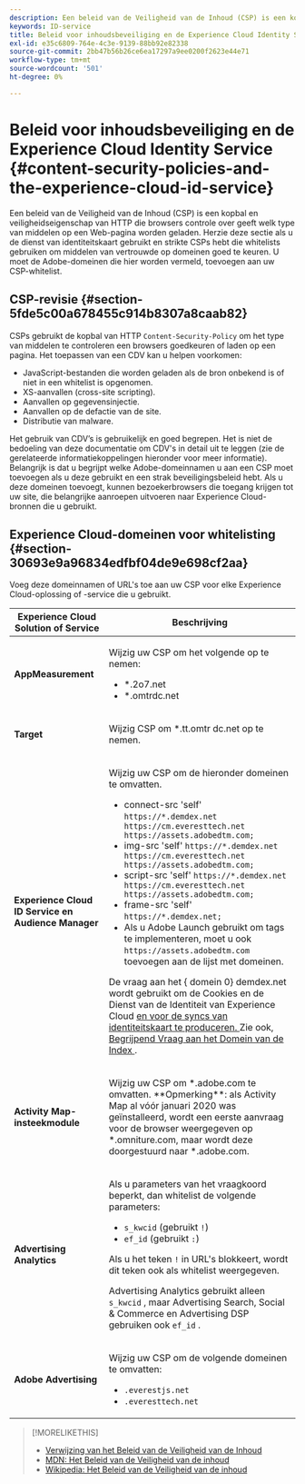 ```yaml
---
description: Een beleid van de Veiligheid van de Inhoud (CSP) is een kopbal en veiligheidseigenschap van HTTP die browsers controle over geeft welk type van middelen op een Web-pagina worden geladen. Herzie deze sectie als u de dienst van identiteitskaart gebruikt en strikte CSPs hebt die whitelists gebruiken om middelen van vertrouwde op domeinen goed te keuren. U moet de Adobe-domeinen die hier worden vermeld, toevoegen aan uw CSP-whitelist.
keywords: ID-service
title: Beleid voor inhoudsbeveiliging en de Experience Cloud Identity Service
exl-id: e35c6809-764e-4c3e-9139-88bb92e82338
source-git-commit: 2bb47b56b26ce6ea17297a9ee0200f2623e44e71
workflow-type: tm+mt
source-wordcount: '501'
ht-degree: 0%

---
```


# Beleid voor inhoudsbeveiliging en de Experience Cloud Identity Service {#content-security-policies-and-the-experience-cloud-id-service}

Een beleid van de Veiligheid van de Inhoud (CSP) is een kopbal en veiligheidseigenschap van HTTP die browsers controle over geeft welk type van middelen op een Web-pagina worden geladen. Herzie deze sectie als u de dienst van identiteitskaart gebruikt en strikte CSPs hebt die whitelists gebruiken om middelen van vertrouwde op domeinen goed te keuren. U moet de Adobe-domeinen die hier worden vermeld, toevoegen aan uw CSP-whitelist.

## CSP-revisie {#section-5fde5c00a678455c914b8307a8caab82}

CSPs gebruikt de kopbal van HTTP `Content-Security-Policy` om het type van middelen te controleren een browsers goedkeuren of laden op een pagina. Het toepassen van een CDV kan u helpen voorkomen:

* JavaScript-bestanden die worden geladen als de bron onbekend is of niet in een whitelist is opgenomen.
* XS-aanvallen (cross-site scripting).
* Aanvallen op gegevensinjectie.
* Aanvallen op de defactie van de site.
* Distributie van malware.

Het gebruik van CDV’s is gebruikelijk en goed begrepen. Het is niet de bedoeling van deze documentatie om CDV&#39;s in detail uit te leggen (zie de gerelateerde informatiekoppelingen hieronder voor meer informatie). Belangrijk is dat u begrijpt welke Adobe-domeinnamen u aan een CSP moet toevoegen als u deze gebruikt en een strak beveiligingsbeleid hebt. Als u deze domeinen toevoegt, kunnen bezoekerbrowsers die toegang krijgen tot uw site, die belangrijke aanroepen uitvoeren naar Experience Cloud-bronnen die u gebruikt.

## Experience Cloud-domeinen voor whitelisting {#section-30693e9a96834edfbf04de9e698cf2aa}

Voeg deze domeinnamen of URL&#39;s toe aan uw CSP voor elke Experience Cloud-oplossing of -service die u gebruikt.

<table id="table_EC9FC999A62D4B7A830CE73B0AB9EF3C">
 <thead>
  <tr>
   <th colname="col1" class="entry">Experience Cloud Solution of Service</th>
   <th colname="col2" class="entry">Beschrijving</th>
  </tr>
 </thead>
 <tbody>
  <tr>
   <td colname="col1">
    <p><b>AppMeasurement</b></p>
   </td>
   <td colname="col2">
    <p>Wijzig uw CSP om het volgende op te nemen:</p>
    <ul id="ul_7522AE83A03A4115A84DF5B32D6DD79B">
     <li id="li_AB1EC161FB154BEDA1BEFE76C8A38A90"><span class="codeph">*.2o7.net</span></li>
     <li id="li_4B12A283716746949201528CD6AF529E"><span class="codeph">*.omtrdc.net</span></li>
    </ul>
   </td>
  </tr>
  <tr>
   <td colname="col1">
    <p><b>Target</b></p>
   </td>
   <td colname="col2">
    <p>Wijzig CSP om <span class="codeph">*.tt.omtr dc.net </span> op te nemen.</p>
   </td>
  </tr>
  <tr>
   <td colname="col1">
    <p><b>Experience Cloud ID Service en Audience Manager</b></p>
   </td>
   <td colname="col2">
    <p>Wijzig uw CSP om de hieronder domeinen te omvatten.</p>
    <ul>
     <li>connect-src 'self' <code>https://*.demdex.net https://cm.everesttech.net https://assets.adobedtm.com;</code></li>
     <li>img-src 'self' <code>https://*.demdex.net https://cm.everesttech.net https://assets.adobedtm.com;</code></li>
     <li>script-src 'self' <code>https://*.demdex.net https://cm.everesttech.net https://assets.adobedtm.com;</code></li>
     <li>frame-src 'self' <code>https://*.demdex.net;</code></li>
     <li>Als u Adobe Launch gebruikt om tags te implementeren, moet u ook <code>https://assets.adobedtm.com</code> toevoegen aan de lijst met domeinen.</li>
    </ul>
    <p>De vraag aan het {<span class="codeph"> domein 0} demdex.net wordt gebruikt om de </span> Cookies en de Dienst van de Identiteit van Experience Cloud <a href="../introduction/cookies.md" format="dita" scope="local"> en voor de syncs van identiteitskaart te produceren. </a> Zie ook, <a href="https://experienceleague.adobe.com/docs/audience-manager/user-guide/reference/demdex-calls.html" format="https" scope="external"> Begrijpend Vraag aan het Domein van de Index </a>.</p>
   </td>
  </tr>
  <tr>
   <td colname="col1">
    <p><b>Activity Map-insteekmodule</b></p>
   </td>
   <td colname="col2">
    <p>Wijzig uw CSP om *.adobe.com te omvatten. **Opmerking**: als Activity Map al vóór januari 2020 was geïnstalleerd, wordt een eerste aanvraag voor de browser weergegeven op *.omniture.com, maar wordt deze doorgestuurd naar *.adobe.com.</p>
   </td>
  </tr>
  <tr>
   <td colname="col1">
    <p><b>Advertising Analytics</b></p>
   </td>
   <td colname="col2">
    <p>Als u parameters van het vraagkoord beperkt, dan whitelist de volgende parameters:</p>
    <ul>
     <li><code>s_kwcid</code> (gebruikt <code>!</code>)</li>
     <li><code>ef_id</code> (gebruikt <code>:</code>)</li>
    </ul>
    <p>Als u het teken <code>!</code> in URL's blokkeert, wordt dit teken ook als whitelist weergegeven.</p>
    <p>Advertising Analytics gebruikt alleen <code>s_kwcid</code> , maar Advertising Search, Social &amp; Commerce en Advertising DSP gebruiken ook <code>ef_id</code> .</p>
   </td>
  </tr>
  <tr>
   <td colname="col1">
    <p><b>Adobe Advertising</b></p>
   </td>
   <td colname="col2">
    <p>Wijzig uw CSP om de volgende domeinen te omvatten:</p>
    <ul>
     <li><code>.everestjs.net</code></li>
     <li><code>.everesttech.net</code></li>
    </ul>
   </td>
  </tr>
 </tbody>
</table>

>[!MORELIKETHIS]
>
>* [ Verwijzing van het Beleid van de Veiligheid van de Inhoud ](https://content-security-policy.com/)
>* [ MDN: Het Beleid van de Veiligheid van de inhoud ](https://developer.mozilla.org/en-US/docs/Web/HTTP/CSP)
>* [ Wikipedia: Het Beleid van de Veiligheid van de inhoud ](https://en.wikipedia.org/wiki/Content_Security_Policy)
